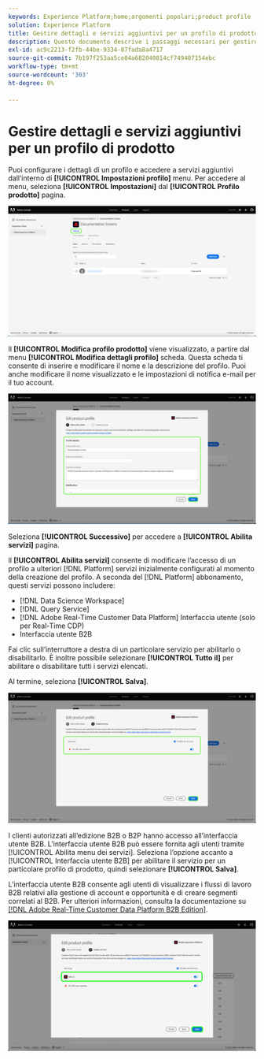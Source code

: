 ```yaml
---
keywords: Experience Platform;home;argomenti popolari;product profile
solution: Experience Platform
title: Gestire dettagli e servizi aggiuntivi per un profilo di prodotto
description: Questo documento descrive i passaggi necessari per gestire i dettagli e i servizi aggiuntivi per un profilo di prodotto in Adobe Admin Console. Puoi configurare i dettagli di un profilo e accedere a servizi aggiuntivi dal menu Impostazioni profilo.
exl-id: ac9c2213-f2fb-44be-9334-87fada8a4717
source-git-commit: 7b197f253aa5ce04a682040814cf749407154ebc
workflow-type: tm+mt
source-wordcount: '303'
ht-degree: 0%

---
```


# Gestire dettagli e servizi aggiuntivi per un profilo di prodotto

Puoi configurare i dettagli di un profilo e accedere a servizi aggiuntivi dall’interno di **[!UICONTROL Impostazioni profilo]** menu. Per accedere al menu, seleziona **[!UICONTROL Impostazioni]** dal **[!UICONTROL Profilo prodotto]** pagina.

![del profilo](../images/settings.png)

Il **[!UICONTROL Modifica profilo prodotto]** viene visualizzato, a partire dal menu **[!UICONTROL Modifica dettagli profilo]** scheda. Questa scheda ti consente di inserire e modificare il nome e la descrizione del profilo. Puoi anche modificare il nome visualizzato e le impostazioni di notifica e-mail per il tuo account.

![edit-product-profile](../images/edit-product-profile.png)

Seleziona **[!UICONTROL Successivo]** per accedere a **[!UICONTROL Abilita servizi]** pagina.

Il **[!UICONTROL Abilita servizi]** consente di modificare l’accesso di un profilo a ulteriori [!DNL Platform] servizi inizialmente configurati al momento della creazione del profilo. A seconda del [!DNL Platform] abbonamento, questi servizi possono includere:

- [!DNL Data Science Workspace]
- [!DNL Query Service]
- [!DNL Adobe Real-Time Customer Data Platform] Interfaccia utente (solo per Real-Time CDP)
- Interfaccia utente B2B

Fai clic sull’interruttore a destra di un particolare servizio per abilitarlo o disabilitarlo. È inoltre possibile selezionare **[!UICONTROL Tutto il]** per abilitare o disabilitare tutti i servizi elencati.

Al termine, seleziona **[!UICONTROL Salva]**.

![enable-services](../images/enable-services.png)

I clienti autorizzati all’edizione B2B o B2P hanno accesso all’interfaccia utente B2B. L’interfaccia utente B2B può essere fornita agli utenti tramite [!UICONTROL Abilita menu dei servizi]. Seleziona l’opzione accanto a [!UICONTROL Interfaccia utente B2B] per abilitare il servizio per un particolare profilo di prodotto, quindi selezionare **[!UICONTROL Salva]**.

L’interfaccia utente B2B consente agli utenti di visualizzare i flussi di lavoro B2B relativi alla gestione di account e opportunità e di creare segmenti correlati al B2B. Per ulteriori informazioni, consulta la documentazione su [[!DNL Adobe Real-Time Customer Data Platform B2B Edition]](../../rtcdp/b2b-overview.md).

![enable-b2b](../images/enable-b2b.png)